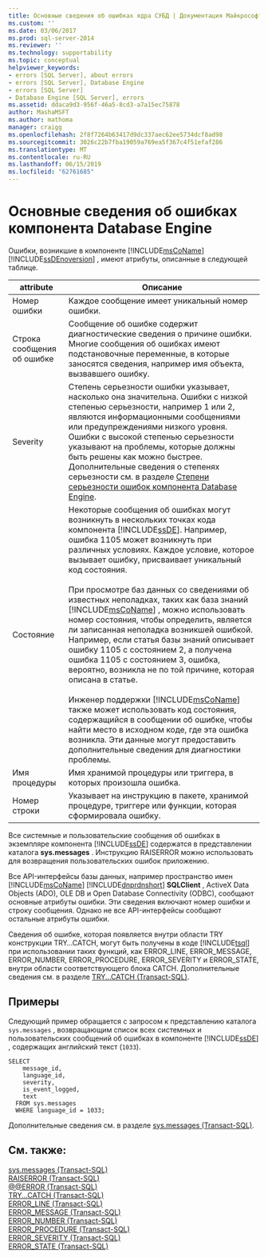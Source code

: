 ```yaml
---
title: Основные сведения об ошибках ядра СУБД | Документация Майкрософт
ms.custom: ''
ms.date: 03/06/2017
ms.prod: sql-server-2014
ms.reviewer: ''
ms.technology: supportability
ms.topic: conceptual
helpviewer_keywords:
- errors [SQL Server], about errors
- errors [SQL Server], Database Engine
- errors [SQL Server]
- Database Engine [SQL Server], errors
ms.assetid: ddaca9d3-956f-46a5-8cd3-a7a15ec75878
author: MashaMSFT
ms.author: mathoma
manager: craigg
ms.openlocfilehash: 2f8f7264b63417d9dc337aec62ee5734dcf8ad98
ms.sourcegitcommit: 3026c22b7fba19059a769ea5f367c4f51efaf286
ms.translationtype: MT
ms.contentlocale: ru-RU
ms.lasthandoff: 06/15/2019
ms.locfileid: "62761685"
---
```

# <a name="understanding-database-engine-errors"></a>Основные сведения об ошибках компонента Database Engine
  Ошибки, возникшие в компоненте [!INCLUDE[msCoName](../../includes/msconame-md.md)] [!INCLUDE[ssDEnoversion](../../includes/ssdenoversion-md.md)] , имеют атрибуты, описанные в следующей таблице.  
  
|attribute|Описание|  
|---------------|-----------------|  
|Номер ошибки|Каждое сообщение имеет уникальный номер ошибки.|  
|Строка сообщения об ошибке|Сообщение об ошибке содержит диагностические сведения о причине ошибки. Многие сообщения об ошибках имеют подстановочные переменные, в которые заносятся сведения, например имя объекта, вызвавшего ошибку.|  
|Severity|Степень серьезности ошибки указывает, насколько она значительна. Ошибки с низкой степенью серьезности, например 1 или 2, являются информационными сообщениями или предупреждениями низкого уровня. Ошибки с высокой степенью серьезности указывают на проблемы, которые должны быть решены как можно быстрее. Дополнительные сведения о степенях серьезности см. в разделе [Степени серьезности ошибок компонента Database Engine](database-engine-error-severities.md).|  
|Состояние|Некоторые сообщения об ошибках могут возникнуть в нескольких точках кода компонента [!INCLUDE[ssDE](../../includes/ssde-md.md)]. Например, ошибка 1105 может возникнуть при различных условиях. Каждое условие, которое вызывает ошибку, присваивает уникальный код состояния.<br /><br /> При просмотре баз данных со сведениями об известных неполадках, таких как база знаний [!INCLUDE[msCoName](../../includes/msconame-md.md)] , можно использовать номер состояния, чтобы определить, является ли записанная неполадка возникшей ошибкой. Например, если статья базы знаний описывает ошибку 1105 с состоянием 2, а получена ошибка 1105 с состоянием 3, ошибка, вероятно, возникла не по той причине, которая описана в статье.<br /><br /> Инженер поддержки [!INCLUDE[msCoName](../../includes/msconame-md.md)] также может использовать код состояния, содержащийся в сообщении об ошибке, чтобы найти место в исходном коде, где эта ошибка возникла. Эти данные могут предоставить дополнительные сведения для диагностики проблемы.|  
|Имя процедуры|Имя хранимой процедуры или триггера, в которых произошла ошибка.|  
|Номер строки|Указывает на инструкцию в пакете, хранимой процедуре, триггере или функции, которая сформировала ошибку.|  
  
 Все системные и пользовательские сообщения об ошибках в экземпляре компонента [!INCLUDE[ssDE](../../includes/ssde-md.md)] содержатся в представлении каталога **sys.messages** . Инструкцию RAISERROR можно использовать для возвращения пользовательских ошибок приложению.  
  
 Все API-интерфейсы базы данных, например пространство имен [!INCLUDE[msCoName](../../includes/msconame-md.md)] [!INCLUDE[dnprdnshort](../../includes/dnprdnshort-md.md)] **SQLClient** , ActiveX Data Objects (ADO), OLE DB и Open Database Connectivity (ODBC), сообщают основные атрибуты ошибки. Эти сведения включают номер ошибки и строку сообщения. Однако не все API-интерфейсы сообщают остальные атрибуты ошибки.  
  
 Сведения об ошибке, которая появляется внутри области TRY конструкции TRY…CATCH, могут быть получены в коде [!INCLUDE[tsql](../../includes/tsql-md.md)] при использовании таких функций, как ERROR_LINE, ERROR_MESSAGE, ERROR_NUMBER, ERROR_PROCEDURE, ERROR_SEVERITY и ERROR_STATE, внутри области соответствующего блока CATCH. Дополнительные сведения см. в разделе [TRY...CATCH (Transact-SQL)](/sql/t-sql/language-elements/try-catch-transact-sql).  
  
## <a name="examples"></a>Примеры  
 Следующий пример обращается с запросом к представлению каталога `sys.messages` , возвращающим список всех системных и пользовательских сообщений об ошибках в компоненте [!INCLUDE[ssDE](../../includes/ssde-md.md)] , содержащих английский текст (`1033`).  
  
```  
SELECT  
    message_id,  
    language_id,  
    severity,  
    is_event_logged,  
    text  
  FROM sys.messages  
  WHERE language_id = 1033;  
```  
  
 Дополнительные сведения см. в разделе [sys.messages (Transact-SQL)](/sql/relational-databases/system-catalog-views/messages-for-errors-catalog-views-sys-messages).  
  
## <a name="see-also"></a>См. также:  
 [sys.messages (Transact-SQL)](/sql/relational-databases/system-catalog-views/messages-for-errors-catalog-views-sys-messages)   
 [RAISERROR (Transact-SQL)](/sql/t-sql/language-elements/raiserror-transact-sql)   
 [@@ERROR (Transact-SQL)](/sql/t-sql/functions/error-transact-sql)   
 [TRY...CATCH (Transact-SQL)](/sql/t-sql/language-elements/try-catch-transact-sql)   
 [ERROR_LINE (Transact-SQL)](/sql/t-sql/functions/error-line-transact-sql)   
 [ERROR_MESSAGE (Transact-SQL)](/sql/t-sql/functions/error-message-transact-sql)   
 [ERROR_NUMBER (Transact-SQL)](/sql/t-sql/functions/error-number-transact-sql)   
 [ERROR_PROCEDURE (Transact-SQL)](/sql/t-sql/functions/error-procedure-transact-sql)   
 [ERROR_SEVERITY (Transact-SQL)](/sql/t-sql/functions/error-severity-transact-sql)   
 [ERROR_STATE (Transact-SQL)](/sql/t-sql/functions/error-state-transact-sql)  
  
  
